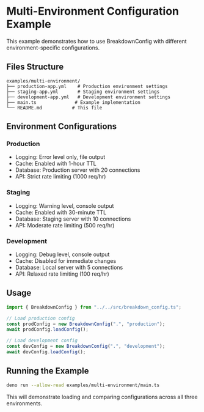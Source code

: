 # Multi-Environment Configuration Example

This example demonstrates how to use BreakdownConfig with different environment-specific configurations.

## Files Structure

```
examples/multi-environment/
├── production-app.yml    # Production environment settings
├── staging-app.yml       # Staging environment settings
├── development-app.yml   # Development environment settings
├── main.ts              # Example implementation
└── README.md           # This file
```

## Environment Configurations

### Production
- Logging: Error level only, file output
- Cache: Enabled with 1-hour TTL
- Database: Production server with 20 connections
- API: Strict rate limiting (1000 req/hr)

### Staging
- Logging: Warning level, console output
- Cache: Enabled with 30-minute TTL
- Database: Staging server with 10 connections
- API: Moderate rate limiting (500 req/hr)

### Development
- Logging: Debug level, console output
- Cache: Disabled for immediate changes
- Database: Local server with 5 connections
- API: Relaxed rate limiting (100 req/hr)

## Usage

```typescript
import { BreakdownConfig } from "../../src/breakdown_config.ts";

// Load production config
const prodConfig = new BreakdownConfig(".", "production");
await prodConfig.loadConfig();

// Load development config
const devConfig = new BreakdownConfig(".", "development");
await devConfig.loadConfig();
```

## Running the Example

```bash
deno run --allow-read examples/multi-environment/main.ts
```

This will demonstrate loading and comparing configurations across all three environments.